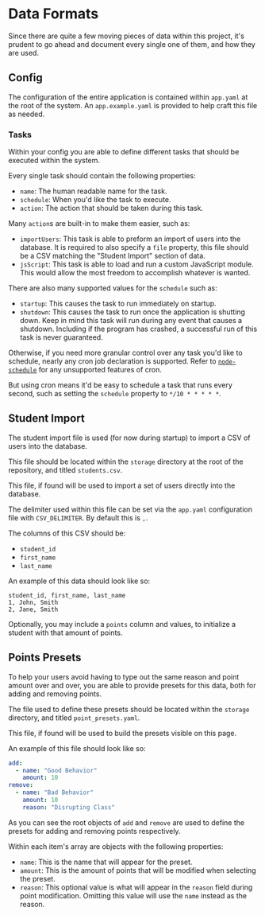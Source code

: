 # Data Formats

Since there are quite a few moving pieces of data within this project, it's prudent to go ahead and document every single one of them, and how they are used.

## Config

The configuration of the entire application is contained within `app.yaml` at the root of the system.
An `app.example.yaml` is provided to help craft this file as needed.

### Tasks

Within your config you are able to define different tasks that should be executed within the system.

Every single task should contain the following properties:

* `name`: The human readable name for the task.
* `schedule`: When you'd like the task to execute.
* `action`: The action that should be taken during this task.

Many `action`s are built-in to make them easier, such as:

* `importUsers`: This task is able to preform an import of users into the database. It is required to also specify a `file` property, this file should be a CSV matching the "Student Import" section of data.
* `jsScript`: This task is able to load and run a custom JavaScript module. This would allow the most freedom to accomplish whatever is wanted.

There are also many supported values for the `schedule` such as:

* `startup`: This causes the task to run immediately on startup.
* `shutdown`: This causes the task to run once the application is shutting down. Keep in mind this task will run during any event that causes a shutdown. Including if the program has crashed, a successful run of this task is never guaranteed.

Otherwise, if you need more granular control over any task you'd like to schedule, nearly any cron job declaration is supported. Refer to [`node-schedule`](https://www.npmjs.com/package/node-schedule) for any unsupported features of cron.

But using cron means it'd be easy to schedule a task that runs every second, such as setting the `schedule` property to `*/10 * * * * *`.

## Student Import

The student import file is used (for now during startup) to import a CSV of users into the database.

This file should be located within the `storage` directory at the root of the repository, and titled `students.csv`.

This file, if found will be used to import a set of users directly into the database.

The delimiter used within this file can be set via the `app.yaml` configuration file with `CSV_DELIMITER`. By default this is `,`.

The columns of this CSV should be:

* `student_id`
* `first_name`
* `last_name`

An example of this data should look like so:

```csv
student_id, first_name, last_name
1, John, Smith
2, Jane, Smith
```

Optionally, you may include a `points` column and values, to initialize a student with that amount of points.

## Points Presets

To help your users avoid having to type out the same reason and point amount over and over, you are able to provide presets for this data, both for adding and removing points.

The file used to define these presets should be located within the `storage` directory, and titled `point_presets.yaml`.

This file, if found will be used to build the presets visible on this page.

An example of this file should look like so:

```yaml
add:
  - name: "Good Behavior"
    amount: 10
remove:
  - name: "Bad Behavior"
    amount: 10
    reason: "Disrupting Class"
```

As you can see the root objects of `add` and `remove` are used to define the presets for adding and removing points respectively.

Within each item's array are objects with the following properties:

* `name`: This is the name that will appear for the preset.
* `amount`: This is the amount of points that will be modified when selecting the preset.
* `reason`: This optional value is what will appear in the `reason` field during point modification. Omitting this value will use the `name` instead as the reason.
